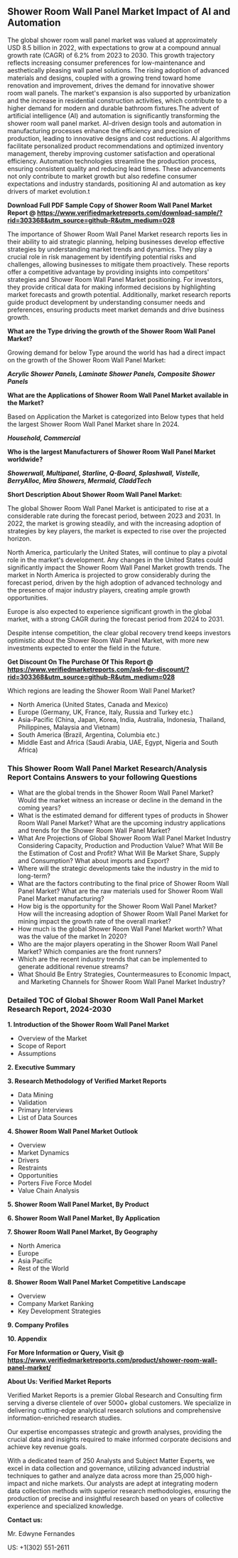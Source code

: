 <h2>Shower Room Wall Panel Market Impact of AI and Automation</h2>The global shower room wall panel market was valued at approximately USD 8.5 billion in 2022, with expectations to grow at a compound annual growth rate (CAGR) of 6.2% from 2023 to 2030. This growth trajectory reflects increasing consumer preferences for low-maintenance and aesthetically pleasing wall panel solutions. The rising adoption of advanced materials and designs, coupled with a growing trend toward home renovation and improvement, drives the demand for innovative shower room wall panels. The market's expansion is also supported by urbanization and the increase in residential construction activities, which contribute to a higher demand for modern and durable bathroom fixtures.The advent of artificial intelligence (AI) and automation is significantly transforming the shower room wall panel market. AI-driven design tools and automation in manufacturing processes enhance the efficiency and precision of production, leading to innovative designs and cost reductions. AI algorithms facilitate personalized product recommendations and optimized inventory management, thereby improving customer satisfaction and operational efficiency. Automation technologies streamline the production process, ensuring consistent quality and reducing lead times. These advancements not only contribute to market growth but also redefine consumer expectations and industry standards, positioning AI and automation as key drivers of market evolution.t</p><p id="" class=""><strong>Download Full PDF Sample Copy of Shower Room Wall Panel Market Report @ <a href="https://www.verifiedmarketreports.com/download-sample/?rid=303368&utm_source=github-R&utm_medium=028" target="_blank">https://www.verifiedmarketreports.com/download-sample/?rid=303368&utm_source=github-R&utm_medium=028</a></strong></p><p>The importance of&nbsp;Shower Room Wall Panel Market research reports lies in their ability to aid strategic planning, helping businesses develop effective strategies by understanding market trends and dynamics. They play a crucial role in risk management by identifying potential risks and challenges, allowing businesses to mitigate them proactively. These reports offer a competitive advantage by providing insights into competitors' strategies and Shower Room Wall Panel Market positioning. For investors, they provide critical data for making informed decisions by highlighting market forecasts and growth potential. Additionally, market research reports guide product development by understanding consumer needs and preferences, ensuring products meet market demands and drive business growth.</p><p><strong>What are the&nbsp;Type driving the growth of the Shower Room Wall Panel Market?</strong></p><p id="" class="">Growing demand for below Type around the world has had a direct impact on the growth of the Shower Room Wall Panel Market:</p><em><strong>Acrylic Shower Panels, Laminate Shower Panels, Composite Shower Panels</strong></em></p><strong>What are the&nbsp;Applications&nbsp;of Shower Room Wall Panel Market available in the Market?</strong></p><p id="" class="">Based on Application the Market is categorized into Below types that held the largest Shower Room Wall Panel Market share In 2024.</p><em><strong>Household, Commercial</strong></em></p><strong>Who is the largest Manufacturers of Shower Room Wall Panel Market worldwide?</strong></p><p><em><strong>Showerwall, Multipanel, Starline, Q-Board, Splashwall, Vistelle, BerryAlloc, Mira Showers, Mermaid, CladdTech</strong></em></p><p id="" class=""><strong>Short Description About Shower Room Wall Panel Market:</strong></p><p>The global Shower Room Wall Panel Market is anticipated to rise at a considerable rate during the forecast period, between 2023 and 2031. In 2022, the market is growing steadily, and with the increasing adoption of strategies by key players, the market is expected to rise over the projected horizon.</p><p>North America, particularly the United States, will continue to play a pivotal role in the market's development. Any changes in the United States could significantly impact the Shower Room Wall Panel Market growth trends. The market in North America is projected to grow considerably during the forecast period, driven by the high adoption of advanced technology and the presence of major industry players, creating ample growth opportunities.</p><p>Europe is also expected to experience significant growth in the global market, with a strong CAGR during the forecast period from 2024 to 2031.</p><p>Despite intense competition, the clear global recovery trend keeps investors optimistic about the Shower Room Wall Panel Market, with more new investments expected to enter the field in the future.</p><p id="" class=""><strong>Get Discount On The Purchase Of This Report @ <a href="https://www.verifiedmarketreports.com/ask-for-discount/?rid=303368&utm_source=github-R&utm_medium=028" target="_blank">https://www.verifiedmarketreports.com/ask-for-discount/?rid=303368&utm_source=github-R&utm_medium=028</a></strong></p>Which regions are leading the Shower Room Wall Panel Market?</p><ul><li>North America (United States, Canada and Mexico)</li><li>Europe (Germany, UK, France, Italy, Russia and Turkey etc.)</li><li>Asia-Pacific (China, Japan, Korea, India, Australia, Indonesia, Thailand, Philippines, Malaysia and Vietnam)</li><li>South America (Brazil, Argentina, Columbia etc.)</li><li>Middle East and Africa (Saudi Arabia, UAE, Egypt, Nigeria and South Africa)</li></ul><h3 id="" class="">This Shower Room Wall Panel Market Research/Analysis Report Contains Answers to your following Questions</h3><ul><li>What are the global trends in the Shower Room Wall Panel Market? Would the market witness an increase or decline in the demand in the coming years?</li><li>What is the estimated demand for different types of products in Shower Room Wall Panel Market? What are the upcoming industry applications and trends for the Shower Room Wall Panel Market?</li><li>What Are Projections of Global Shower Room Wall Panel Market Industry Considering Capacity, Production and Production Value? What Will Be the Estimation of Cost and Profit? What Will Be Market Share, Supply and Consumption? What about imports and Export?</li><li>Where will the strategic developments take the industry in the mid to long-term?</li><li>What are the factors contributing to the final price of Shower Room Wall Panel Market? What are the raw materials used for Shower Room Wall Panel Market manufacturing?</li><li>How big is the opportunity for the Shower Room Wall Panel Market? How will the increasing adoption of Shower Room Wall Panel Market for mining impact the growth rate of the overall market?</li><li>How much is the global Shower Room Wall Panel Market worth? What was the value of the market In 2020?</li><li>Who are the major players operating in the Shower Room Wall Panel Market? Which companies are the front runners?</li><li>Which are the recent industry trends that can be implemented to generate additional revenue streams?</li><li>What Should Be Entry Strategies, Countermeasures to Economic Impact, and Marketing Channels for Shower Room Wall Panel Market Industry?</li></ul><h3 id="" class="">Detailed TOC of Global Shower Room Wall Panel Market Research Report, 2024-2030</h3><p id="" class=""><strong>1. Introduction of the Shower Room Wall Panel Market</strong></p><ul><li>Overview of the Market</li><li>Scope of Report</li><li>Assumptions</li></ul><p id="" class=""><strong>2. Executive Summary</strong></p><p id="" class=""><strong>3. Research Methodology of Verified Market Reports</strong></p><ul><li>Data Mining</li><li>Validation</li><li>Primary Interviews</li><li>List of Data Sources</li></ul><p id="" class=""><strong>4. Shower Room Wall Panel Market Outlook</strong></p><ul><li>Overview</li><li>Market Dynamics</li><li>Drivers</li><li>Restraints</li><li>Opportunities</li><li>Porters Five Force Model</li><li>Value Chain Analysis</li></ul><p id="" class=""><strong>5. Shower Room Wall Panel Market, By Product</strong></p><p id="" class=""><strong>6. Shower Room Wall Panel Market, By Application</strong></p><p id="" class=""><strong>7. Shower Room Wall Panel Market, By Geography</strong></p><ul><li>North America</li><li>Europe</li><li>Asia Pacific</li><li>Rest of the World</li></ul><p id="" class=""><strong>8. Shower Room Wall Panel Market Competitive Landscape</strong></p><ul><li>Overview</li><li>Company Market Ranking</li><li>Key Development Strategies</li></ul><p id="" class=""><strong>9. Company Profiles</strong></p><p id="" class=""><strong>10. Appendix</strong></p><p id="" class=""><strong>For More Information or Query, Visit @ <a href="https://www.verifiedmarketreports.com/product/shower-room-wall-panel-market/" target="_blank">https://www.verifiedmarketreports.com/product/shower-room-wall-panel-market/</a></strong></p><p id="" class=""><strong>About Us: Verified Market Reports</strong></p><p id="" class="">Verified Market Reports is a premier Global Research and Consulting firm serving a diverse clientele of over 5000+ global customers. We specialize in delivering cutting-edge analytical research solutions and comprehensive information-enriched research studies.</p><p id="" class="">Our expertise encompasses strategic and growth analyses, providing the crucial data and insights required to make informed corporate decisions and achieve key revenue goals.</p><p id="" class="">With a dedicated team of 250 Analysts and Subject Matter Experts, we excel in data collection and governance, utilizing advanced industrial techniques to gather and analyze data across more than 25,000 high-impact and niche markets. Our analysts are adept at integrating modern data collection methods with superior research methodologies, ensuring the production of precise and insightful research based on years of collective experience and specialized knowledge.</p><p id="" class=""><strong>Contact us:</strong></p><p id="" class="">Mr. Edwyne Fernandes</p><p id="" class="">US: +1(302) 551-2611</p>